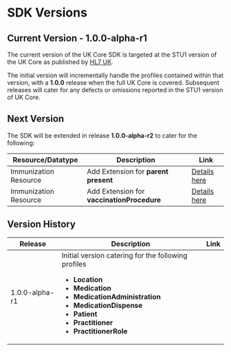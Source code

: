 ---
---

# SDK Versions

## Current Version - 1.0.0-alpha-r1

The current version of the UK Core SDK is targeted at the STU1 version of the UK Core as published by [HL7 UK](https://www.hl7.org.uk/).

The initial version will incrementally handle the profiles contained within that version, with a **1.0.0** release when the full UK Core is covered.
Subsequent releases will cater for any defects or omissions reported in the STU1 version of UK Core.

## Next Version

The SDK will be extended in release **1.0.0-alpha-r2** to cater for the following:

| Resource/Datatype     | Description                                | Link                                                                                                                                                     |
| --------------------- | ------------------------------------------ | -------------------------------------------------------------------------------------------------------------------------------------------------------- |
| Immunization Resource | Add Extension for **parent present**       | [Details here](https://simplifier.net/guide/uk-core-implementation-guide/Home/ProfilesandExtensions/ProfileUKCore-Immunization?version=1.0.0#extensions) |
| Immunization Resource | Add Extension for **vaccinationProcedure** | [Details here](https://simplifier.net/guide/uk-core-implementation-guide/Home/ProfilesandExtensions/ProfileUKCore-Immunization?version=1.0.0#extensions) |

## Version History

| Release        | Description                                                                                                                                                                                                                                                      | Link |
| -------------- | ---------------------------------------------------------------------------------------------------------------------------------------------------------------------------------------------------------------------------------------------------------------- | ---- |
| 1.0.0-alpha-r1 | Initial version catering for the following profiles <br/> <ul><li>**Location**</li> <li>**Medication**</li><li>**MedicationAdministration**</li><li>**MedicationDispense**</li><li>**Patient**</li> <li>**Practitioner**</li> <li>**PractitionerRole**</li></ul> |


